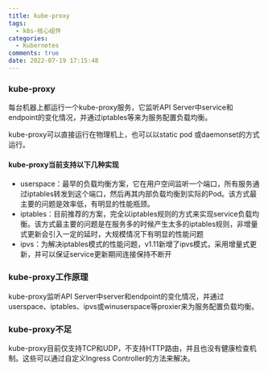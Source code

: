 ```yaml
---
title: kube-proxy
tags:
  - k8s-核心组件
categories:
  - Kubernetes
comments: true
date: 2022-07-19 17:15:48
---
```



### kube-proxy

每台机器上都运行一个kube-proxy服务，它监听API Server中service和endpoint的变化情况，并通过iptables等来为服务配置负载均衡。

kube-proxy可以直接运行在物理机上，也可以以static pod 或daemonset的方式运行。

#### kube-proxy当前支持以下几种实现
* userspace：最早的负载均衡方案，它在用户空间监听一个端口，所有服务通过iptables转发到这个端口，然后再其内部负载均衡到实际的Pod。该方式最主要的问题是效率低，有明显的性能瓶颈。
* iptables：目前推荐的方案，完全以iptables规则的方式来实现service负载均衡。该方式最主要的问题是在服务多的时候产生太多的iptables规则，非增量式更新会引入一定的延时，大规模情况下有明显的性能问题
* ipvs：为解决iptables模式的性能问题，v1.11新增了ipvs模式，采用增量式更新，并可以保证service更新期间连接保持不断开

### kube-proxy工作原理

kube-proxy监听API Server中server和endpoint的变化情况，并通过userspace、iptables、ipvs或winuserspace等proxier来为服务配置负载均衡。

### kube-proxy不足

kube-proxy目前仅支持TCP和UDP，不支持HTTP路由，并且也没有健康检查机制。这些可以通过自定义Ingress Controller的方法来解决。

